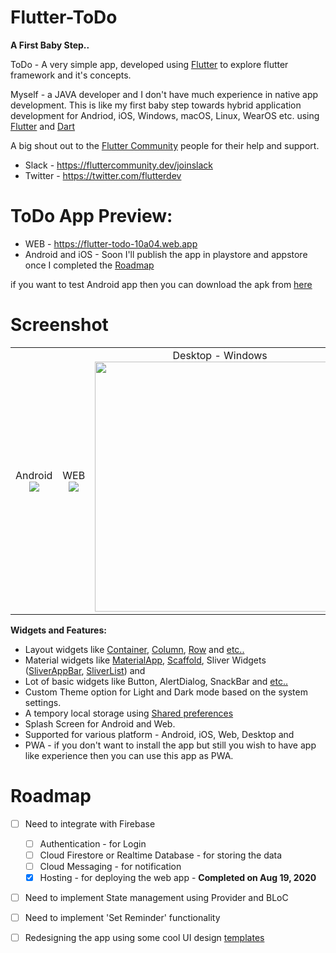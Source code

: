 # Flutter-ToDo

**A First Baby Step..**

ToDo - A very simple app, developed using [Flutter](https://flutter.dev/) to explore flutter framework and it's concepts.

Myself - a JAVA developer and I don't have much experience in native app development. This is like my first baby step towards hybrid application development for Andriod, iOS, Windows, macOS, Linux, WearOS etc. using [Flutter](https://flutter.dev/) and [Dart](https://dart.dev/)

A big shout out to the [Flutter Community](https://flutter.dev/community) people for their help and support.
- Slack - https://fluttercommunity.dev/joinslack
- Twitter - https://twitter.com/flutterdev


# ToDo App Preview:
- WEB - https://flutter-todo-10a04.web.app 
- Android and iOS - Soon I'll publish the app in playstore and appstore once I completed the [Roadmap](#Roadmap)

if you want to test Android app then you can download the apk from [here](https://drive.google.com/file/d/1tBUWJbYb2mv3BMndrYyzu2i3dI-ndnoF/view?usp=sharing)


# Screenshot
<div style="text-align: center"><table><tr>
  <td style="text-align: center">
    Android
    <img src="https://github.com/Rajamanickam93/Flutter-Sample/blob/master/preview/Android-ToDo.GIF"/>
</td>
 <td style="text-align: center">
              WEB
    <img src="https://github.com/Rajamanickam93/Flutter-Sample/blob/master/preview/Browser-ToDo.gif"/>
</td>
<td style="text-align: center">
    Desktop - Windows
<img src="https://github.com/Rajamanickam93/Flutter-Sample/blob/master/preview/Windows-ToDo.gif" width="400"/>
</td>
  <td style="text-align: center">
      PWA
<img src="https://github.com/Rajamanickam93/Flutter-Sample/blob/master/preview/PWA-ToDo.GIF" width="200"/>
</td>
</tr></table></div>



**Widgets and Features:**
  - Layout widgets like [Container](https://api.flutter.dev/flutter/widgets/Container-class.html), [Column](https://api.flutter.dev/flutter/widgets/Column-class.html), [Row](https://api.flutter.dev/flutter/widgets/Row-class.html) and  [etc..](https://flutter.dev/docs/development/ui/widgets/layout)
  - Material widgets like [MaterialApp](https://api.flutter.dev/flutter/material/MaterialApp-class.html), [Scaffold](https://api.flutter.dev/flutter/material/Scaffold-class.html), Sliver Widgets ([SliverAppBar](https://api.flutter.dev/flutter/material/SliverAppBar-class.html), [SliverList](https://api.flutter.dev/flutter/widgets/SliverList-class.html)) and
  - Lot of basic widgets like Button, AlertDialog, SnackBar and [etc..](https://flutter.dev/docs/development/ui/widgets)
  - Custom Theme option for Light and Dark mode based on the system settings.
  - A tempory local storage using [Shared preferences](https://pub.dev/packages/shared_preferences)
  - Splash Screen for Android and Web.
  - Supported for various platform - Android, iOS, Web, Desktop and
  - PWA - if you don't want to install the app but still you wish to have app like experience then you can use this app as PWA.

# Roadmap
- [ ] Need to integrate with Firebase   
    - [ ] Authentication - for Login 
    - [ ] Cloud Firestore or Realtime Database - for storing the data
    - [ ] Cloud Messaging - for notification
    - [x] Hosting - for deploying the web app - **Completed on Aug 19, 2020**
- [ ] Need to implement State management using Provider and BLoC
- [ ] Need to implement 'Set Reminder' functionality
- [ ] Redesigning the app using some cool UI design [ templates ](https://dribbble.com/shots/popular/mobile?tag=to%20do%20app&timeframe=ever)


